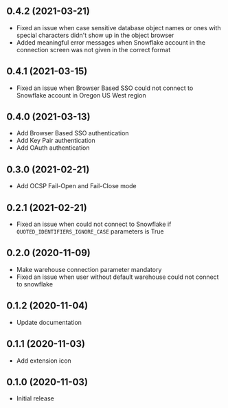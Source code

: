 0.4.2 (2021-03-21)
-------------------

- Fixed an issue when case sensitive database object names or ones with special characters didn't show up in the object browser
- Added meaningful error messages when Snowflake account in the connection screen was not given in the correct format

0.4.1 (2021-03-15)
-------------------

- Fixed an issue when Browser Based SSO could not connect to Snowflake account in Oregon US West region

0.4.0 (2021-03-13)
-------------------

- Add Browser Based SSO authentication
- Add Key Pair authentication
- Add OAuth authentication

0.3.0 (2021-02-21)
-------------------

- Add OCSP Fail-Open and Fail-Close mode

0.2.1 (2021-02-21)
-------------------

- Fixed an issue when could not connect to Snowflake if `QUOTED_IDENTIFIERS_IGNORE_CASE` parameters is True

0.2.0 (2020-11-09)
-------------------

- Make warehouse connection parameter mandatory
- Fixed an issue when user without default warehouse could not connect to snowflake

0.1.2 (2020-11-04)
-------------------

- Update documentation

0.1.1 (2020-11-03)
-------------------

- Add extension icon

0.1.0 (2020-11-03)
-------------------

- Initial release
